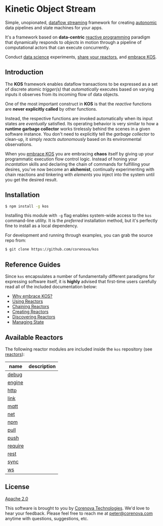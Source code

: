 # Kinetic Object Stream

Simple, unopionated,
[dataflow streaming](https://en.wikipedia.org/wiki/Dataflow) framework
for creating
[autonomic](https://en.wikipedia.org/wiki/Autonomic_Computing) data
pipelines and state machines for your apps.

It's a framework based on **data-centric**
[reactive programming](https://en.wikipedia.org/wiki/Reactive_programming)
paradigm that dynamically responds to *objects* in motion through a
pipeline of computational actors that can execute concurrently.

Conduct [data science](https://en.wikipedia.org/wiki/Data_science)
experiments, [share your reactors](./docs/sharing.md), and
[embrace KOS](./docs/benefits.md).

<!---
  [![NPM Version][npm-image]][npm-url]
  [![NPM Downloads][downloads-image]][downloads-url]
--->

## Introduction

The **KOS** framework enables dataflow transactions to be expressed as
a set of discrete atomic *trigger(s)* that *automatically* executes
based on varying inputs it observes from its incoming flow of data
objects.

One of the most important construct in **KOS** is that the *reactive*
functions are **never explicitly called** by other functions.

Instead, the respective functions are invoked automatically when its
input states are *eventually* satisfied. Its operating behavior is
very similar to how a **runtime garbage collector** works tirelessly
behind the scenes in a given software instance. You don't need to
explicitly tell the *garbage collector* to clean-up, it simply *reacts
autonomously* based on its environmental observations.

When you [embrace KOS](./docs/benefits.md) you are embracing **chaos**
itself by giving up your programmatic execution flow control
logic. Instead of honing your *incantation* skills and declaring the
chain of commands for fulfilling your desires, you've now become an
**alchemist**, continually experimenting with chain reactions and
tinkering with *elements* you inject into the system until you get the
desired result.

## Installation

```bash
$ npm install -g kos
```

Installing this module with `-g` flag enables system-wide access to
the `kos` command-line utility. It is the *preferred* installation
method, but it's perfectly fine to install as a local dependency.

For development and running through examples, you can grab the source
repo from:

```bash
$ git clone https://github.com/corenova/kos
```

## Reference Guides

Since `kos` encapsulates a number of fundamentally different paradigms
for expressing software itself, it is **highly** advised that
first-time users carefully read all of the included documentation
below:

- [Why embrace KOS?](./docs/benefits.md)
- [Using Reactors](./docs/usage.md)
- [Chaining Reactors](./docs/chaining.md)
- [Creating Reactors](./docs/developer.md)
- [Discovering Reactors](./docs/discover.md)
- [Managing State](./docs/state.md)

## Available Reactors

The following reactor modules are included inside the `kos`
repository (see [reactors](./reactors)):

name | description
---  | ---
[debug](./reactors/debug.md) | 
[engine](./reactors/engine.md) | 
[http](./reactors/http.md) | 
[link](./reactors/link.md) |
[mqtt](./reactors/mqtt.md) |
[net](./reactors/net.md) |
[npm](./reactors/npm.md) |
[pull](./reactors/pull.md) |
[push](./reactors/push.md) |
[require](./reactors/require.md) |
[rest](./reactors/rest.md) |
[sync](./reactors/sync.md) |
[ws](./reactors/ws.md) |

## License
  [Apache 2.0](LICENSE)

This software is brought to you by
[Corenova Technologies](http://www.corenova.com). We'd love to hear
your feedback.  Please feel free to reach me at <peter@corenova.com>
anytime with questions, suggestions, etc.

[npm-image]: https://img.shields.io/npm/v/kos.svg
[npm-url]: https://npmjs.org/package/kos
[downloads-image]: https://img.shields.io/npm/dt/kos.svg
[downloads-url]: https://npmjs.org/package/kos
